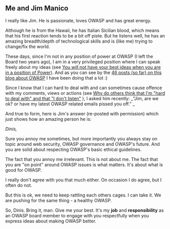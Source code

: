 ##  Me and Jim Manico 

I really like Jim. He is passionate, loves OWASP and has great energy.

Although he is from the Hawaii, he has Italian Sicilian blood, which means that his first reaction tends to be a bit off piste. But he listens well, he has an amazing breadth/depth of technological skills and is (like me) trying to change/fix the world.

These days, since I'm not in any position of power at OWASP (I left the Board two years ago), I am in a very privileged position where I can speak freely about my ideas (see [You will not have your best ideas when you are in a position of Power](http://blog.diniscruz.com/2012/10/you-will-not-have-your-best-ideas-when.html)). And as you can see by the [46 posts (so far) on this blog about OWASP](http://blog.diniscruz.com/search/label/OWASP) I have been doing that a lot :)

Since I know that I can hard to deal with and can sometimes cause offence with my comments, views  or actions (see [Why do others think that I'm "hard to deal with" and that "I don't listen"](http://blog.diniscruz.com/2012/10/why-do-others-think-that-im-hard-to.html) ), I asked him recently:  _"Jim, are we ok? or have my latest OWASP related emails pissed you off." _

And true to form, here is Jim's answer (re-posted with permission) which just shows how an amazing person he is:

_Dinis,_

Sure you annoy me sometimes, but more importantly you always stay on topic around web security, OWASP governance and OWASP's future. And you are solid about respecting OWASP's basic ethical guidelines.

The fact that you annoy me irrelevant. This is not about me. The fact that you are "on point" around OWASP issues is what matters. It's about what is good for OWASP.

I really don't agree with you that much either. On occasion I do agree, but I often do not.

But this is ok, we need to keep rattling each others cages. I can take it. We are pushing for the same thing - a healthy OWASP.

So, Dinis. Bring it, man. Give me your best. It's my **job** and **responsibility** as an OWASP board member to engage with you respectfully when you express ideas about making OWASP better. 
